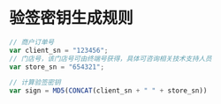 # 验签密钥生成规则
```javascript
// 商户订单号
var client_sn = "123456";
// 门店号，该门店号可由终端号获得，具体可咨询相关技术支持人员
var store_sn = "654321";

// 计算验签密钥
var sign = MD5(CONCAT(client_sn + " " + store_sn))
```
